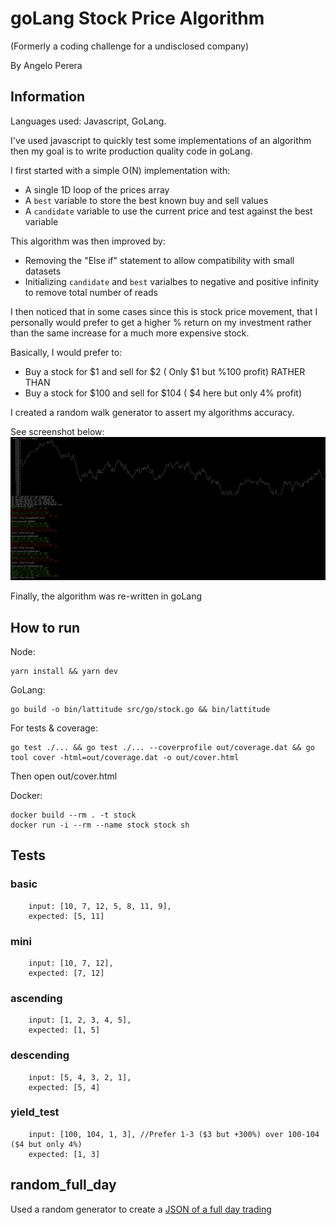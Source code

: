# goLang Stock Price Algorithm
(Formerly a coding challenge for a undisclosed company)

By Angelo Perera

## Information
Languages used: Javascript, GoLang.

I've used javascript to quickly test some implementations of an algorithm then my goal is to write production quality code in goLang.

I first started with a simple O(N) implementation with:
- A single 1D loop of the prices array
- A `best` variable to store the best known buy and sell values
- A `candidate` variable to use the current price and test against the best variable

This algorithm was then improved by:
- Removing the "Else if" statement to allow compatibility with small datasets
- Initializing `candidate` and `best` varialbes to negative and positive infinity to remove total number of reads

I then noticed that in some cases since this is stock price movement, that I personally would prefer to get a higher % return on my investment rather than the same increase for a much more expensive stock.

Basically, I would prefer to:
- Buy a stock for $1 and sell for $2 ( Only $1 but %100 profit) RATHER THAN
- Buy a stock for $100 and sell for $104 ( $4 here but only 4% profit)

I created a random walk generator to assert my algorithms accuracy.

See screenshot below:
[![Javascript output text](img/javascript_test_output.png "Logo Title Text 1")](img/javascript_test_output.png)


Finally, the algorithm was re-written in goLang

## How to run

Node:
```
yarn install && yarn dev
```


GoLang:
```
go build -o bin/lattitude src/go/stock.go && bin/lattitude
```

For tests & coverage:
```
go test ./... && go test ./... --coverprofile out/coverage.dat && go tool cover -html=out/coverage.dat -o out/cover.html
```

Then open out/cover.html

Docker:

```
docker build --rm . -t stock
docker run -i --rm --name stock stock sh
```


## Tests
### basic
        input: [10, 7, 12, 5, 8, 11, 9],
        expected: [5, 11]
### mini 
        input: [10, 7, 12],
        expected: [7, 12]
    
### ascending 
        input: [1, 2, 3, 4, 5],
        expected: [1, 5]
    
### descending 
        input: [5, 4, 3, 2, 1],
        expected: [5, 4]
    
### yield_test 
        input: [100, 104, 1, 3], //Prefer 1-3 ($3 but +300%) over 100-104 ($4 but only 4%)
        expected: [1, 3]
    
## random_full_day
Used a random generator to create a [JSON of a full day trading](full_day_random.json)
